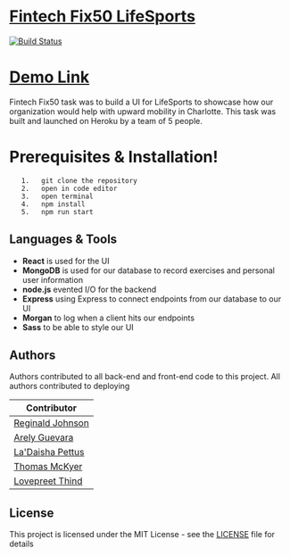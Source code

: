 # [Fintech Fix50 LifeSports](https://siliconvalley-lifesport.herokuapp.com/)
[![Build Status](https://travis-ci.org/joemccann/dillinger.svg?branch=master)](https://travis-ci.org/joemccann/dillinger)
# [Demo Link](https://youtu.be/6a91ymVNykk)

Fintech Fix50 task was to build a UI for LifeSports to showcase how our organization would help with upward mobility in Charlotte. This task was built and launched on Heroku by a team of 5 people.

# Prerequisites & Installation!
```
   1.   git clone the repository
   2.   open in code editor
   3.   open terminal
   4.   npm install
   5.   npm run start
  ```

##  Languages & Tools
  - __React__ is used for the UI
  - __MongoDB__ is used for our database to record exercises and personal user information
  - __node.js__  evented I/O for the backend
  - __Express__ using Express to connect endpoints from our database to our UI
  - __Morgan__ to log when a client hits our endpoints
  - __Sass__ to be able to style our UI

## Authors

Authors contributed to all back-end and front-end code to this project. All authors contributed to deploying

| Contributor |
| ------ |
| [Reginald Johnson](https://github.com/rtjohnson0)|
| [Arely Guevara](https://github.com/alternativestrategies) |
| [La'Daisha Pettus](https://github.com/LaDaishaPettus) |
| [Thomas McKyer](https://github.com/Tivler)|
| [Lovepreet Thind](https://github.com/Thind-Lovepreet14) |

License
----

This project is licensed under the MIT License - see the [LICENSE](LICENSE) file for details
